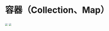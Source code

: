 # 容器（Collection、Map）

<img src="%E5%AE%B9%E5%99%A8%EF%BC%88Collection%E3%80%81Map%EF%BC%89.assets/Collection.png" style="zoom:50%;" />



<img src="%E5%AE%B9%E5%99%A8%EF%BC%88Collection%E3%80%81Map%EF%BC%89.assets/Map.png" style="zoom:50%;" />